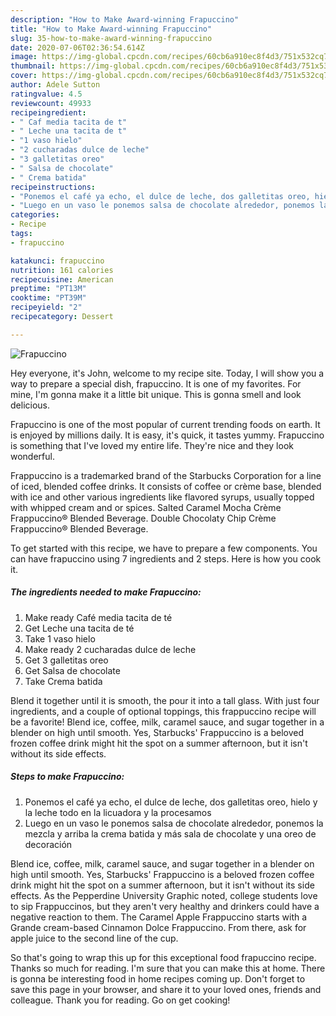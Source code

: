 ```yaml
---
description: "How to Make Award-winning Frapuccino"
title: "How to Make Award-winning Frapuccino"
slug: 35-how-to-make-award-winning-frapuccino
date: 2020-07-06T02:36:54.614Z
image: https://img-global.cpcdn.com/recipes/60cb6a910ec8f4d3/751x532cq70/frapuccino-foto-principal.jpg
thumbnail: https://img-global.cpcdn.com/recipes/60cb6a910ec8f4d3/751x532cq70/frapuccino-foto-principal.jpg
cover: https://img-global.cpcdn.com/recipes/60cb6a910ec8f4d3/751x532cq70/frapuccino-foto-principal.jpg
author: Adele Sutton
ratingvalue: 4.5
reviewcount: 49933
recipeingredient:
- " Caf media tacita de t"
- " Leche una tacita de t"
- "1 vaso hielo"
- "2 cucharadas dulce de leche"
- "3 galletitas oreo"
- " Salsa de chocolate"
- " Crema batida"
recipeinstructions:
- "Ponemos el café ya echo, el dulce de leche, dos galletitas oreo, hielo y la leche todo en la licuadora y la procesamos"
- "Luego en un vaso le ponemos salsa de chocolate alrededor, ponemos la mezcla y arriba la crema batida y más sala de chocolate y una oreo de decoración"
categories:
- Recipe
tags:
- frapuccino

katakunci: frapuccino 
nutrition: 161 calories
recipecuisine: American
preptime: "PT13M"
cooktime: "PT39M"
recipeyield: "2"
recipecategory: Dessert

---
```



![Frapuccino](https://img-global.cpcdn.com/recipes/60cb6a910ec8f4d3/751x532cq70/frapuccino-foto-principal.jpg)

Hey everyone, it's John, welcome to my recipe site. Today, I will show you a way to prepare a special dish, frapuccino. It is one of my favorites. For mine, I'm gonna make it a little bit unique. This is gonna smell and look delicious.

Frapuccino is one of the most popular of current trending foods on earth. It is enjoyed by millions daily. It is easy, it's quick, it tastes yummy. Frapuccino is something that I've loved my entire life. They're nice and they look wonderful.

Frappuccino is a trademarked brand of the Starbucks Corporation for a line of iced, blended coffee drinks. It consists of coffee or crème base, blended with ice and other various ingredients like flavored syrups, usually topped with whipped cream and or spices. Salted Caramel Mocha Crème Frappuccino® Blended Beverage. Double Chocolaty Chip Crème Frappuccino® Blended Beverage.


To get started with this recipe, we have to prepare a few components. You can have frapuccino using 7 ingredients and 2 steps. Here is how you cook it.

<!--inarticleads1-->

##### The ingredients needed to make Frapuccino:

1. Make ready  Café media tacita de té
1. Get  Leche una tacita de té
1. Take 1 vaso hielo
1. Make ready 2 cucharadas dulce de leche
1. Get 3 galletitas oreo
1. Get  Salsa de chocolate
1. Take  Crema batida


Blend it together until it is smooth, the pour it into a tall glass. With just four ingredients, and a couple of optional toppings, this frappuccino recipe will be a favorite! Blend ice, coffee, milk, caramel sauce, and sugar together in a blender on high until smooth. Yes, Starbucks&#39; Frappuccino is a beloved frozen coffee drink might hit the spot on a summer afternoon, but it isn&#39;t without its side effects. 

<!--inarticleads2-->

##### Steps to make Frapuccino:

1. Ponemos el café ya echo, el dulce de leche, dos galletitas oreo, hielo y la leche todo en la licuadora y la procesamos
1. Luego en un vaso le ponemos salsa de chocolate alrededor, ponemos la mezcla y arriba la crema batida y más sala de chocolate y una oreo de decoración


Blend ice, coffee, milk, caramel sauce, and sugar together in a blender on high until smooth. Yes, Starbucks&#39; Frappuccino is a beloved frozen coffee drink might hit the spot on a summer afternoon, but it isn&#39;t without its side effects. As the Pepperdine University Graphic noted, college students love to sip Frappuccinos, but they aren&#39;t very healthy and drinkers could have a negative reaction to them. The Caramel Apple Frappuccino starts with a Grande cream-based Cinnamon Dolce Frappuccino. From there, ask for apple juice to the second line of the cup. 

So that's going to wrap this up for this exceptional food frapuccino recipe. Thanks so much for reading. I'm sure that you can make this at home. There is gonna be interesting food in home recipes coming up. Don't forget to save this page in your browser, and share it to your loved ones, friends and colleague. Thank you for reading. Go on get cooking!
